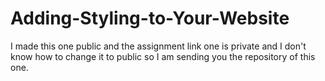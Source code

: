 # Adding-Styling-to-Your-Website

I made this one public and the assignment link one is private and I don't know how to change it to public so I am sending you the repository of this one.
